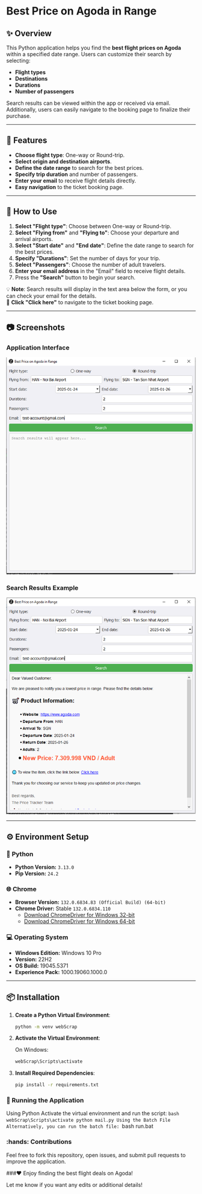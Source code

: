 # **Best Price on Agoda in Range**  

## :sparkles: **Overview**  
This Python application helps you find the **best flight prices on Agoda** within a specified date range. Users can customize their search by selecting:
- **Flight types**
- **Destinations**
- **Durations**
- **Number of passengers**

Search results can be viewed within the app or received via email. Additionally, users can easily navigate to the booking page to finalize their purchase.

---

## :dart: **Features**  
- **Choose flight type**: One-way or Round-trip.  
- **Select origin and destination airports**.  
- **Define the date range** to search for the best prices.  
- **Specify trip duration** and number of passengers.  
- **Enter your email** to receive flight details directly.  
- **Easy navigation** to the ticket booking page.  

---

## :wrench: **How to Use**  
1. **Select "Flight type"**: Choose between One-way or Round-trip.  
2. **Select "Flying from"** and **"Flying to"**: Choose your departure and arrival airports.  
3. **Select "Start date"** and **"End date"**: Define the date range to search for the best prices.  
4. **Specify "Durations"**: Set the number of days for your trip.  
5. **Select "Passengers"**: Choose the number of adult travelers.  
6. **Enter your email address** in the "Email" field to receive flight details.  
7. Press the **"Search"** button to begin your search.  

:bulb: **Note**: Search results will display in the text area below the form, or you can check your email for the details.  
:link: **Click "Click here"** to navigate to the ticket booking page.

---

## :camera: **Screenshots**  

### **Application Interface**  
![Screenshot 1](Screenshot_1.png)  

### **Search Results Example**  
![Screenshot 2](Screenshot_2.png)  

---

## :gear: **Environment Setup**  

### :snake: **Python**  
- **Python Version:** `3.13.0`  
- **Pip Version:** `24.2`  

### :globe_with_meridians: **Chrome**  
- **Browser Version:** `132.0.6834.83 (Official Build) (64-bit)`  
- **Chrome Driver:** Stable `132.0.6834.110`  
  - [Download ChromeDriver for Windows 32-bit](https://storage.googleapis.com/chrome-for-testing-public/132.0.6834.110/win32/chromedriver-win32.zip)  
  - [Download ChromeDriver for Windows 64-bit](https://storage.googleapis.com/chrome-for-testing-public/132.0.6834.110/win64/chromedriver-win64.zip)  

### :computer: **Operating System**  
- **Windows Edition:** Windows 10 Pro  
- **Version:** 22H2  
- **OS Build:** 19045.5371  
- **Experience Pack:** 1000.19060.1000.0  

---

## :package: **Installation**  

1. **Create a Python Virtual Environment**:  
   ```bash
   python -m venv webScrap
2. **Activate the Virtual Environment**:

   On Windows:
   ```bash
   webScrap\Scripts\activate
3. **Install Required Dependencies**:
    ```bash
    pip install -r requirements.txt
    
### :runner: Running the Application
Using Python
Activate the virtual environment and run the script:
    ```bash
    webScrap\Scripts\activate
    python mail.py
Using the Batch File
Alternatively, you can run the batch file:
    ```bash
    run.bat
### :hands: Contributions
Feel free to fork this repository, open issues, and submit pull requests to improve the application.

###:heart: Enjoy finding the best flight deals on Agoda!

Let me know if you want any edits or additional details!